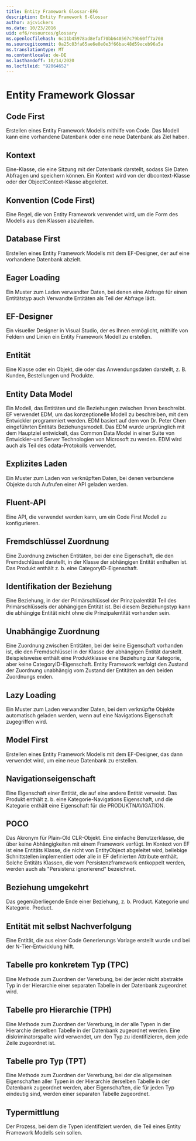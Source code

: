 ```yaml
---
title: Entity Framework Glossar-EF6
description: Entity Framework 6-Glossar
author: ajcvickers
ms.date: 10/23/2016
uid: ef6/resources/glossary
ms.openlocfilehash: 6c11b45978ad8efaf70bb640567c79b60ff7a708
ms.sourcegitcommit: 0a25c03fa65ae6e0e0e3f66bac48d59eceb96a5a
ms.translationtype: MT
ms.contentlocale: de-DE
ms.lasthandoff: 10/14/2020
ms.locfileid: "92064652"
---
```

# <a name="entity-framework-glossary"></a>Entity Framework Glossar
## <a name="code-first"></a>Code First
Erstellen eines Entity Framework Modells mithilfe von Code. Das Modell kann eine vorhandene Datenbank oder eine neue Datenbank als Ziel haben.

## <a name="context"></a>Kontext
Eine-Klasse, die eine Sitzung mit der Datenbank darstellt, sodass Sie Daten Abfragen und speichern können. Ein Kontext wird von der dbcontext-Klasse oder der ObjectContext-Klasse abgeleitet.

## <a name="convention-code-first"></a>Konvention (Code First)
Eine Regel, die von Entity Framework verwendet wird, um die Form des Modells aus den Klassen abzuleiten.

## <a name="database-first"></a>Database First
Erstellen eines Entity Framework Modells mit dem EF-Designer, der auf eine vorhandene Datenbank abzielt.

## <a name="eager-loading"></a>Eager Loading
Ein Muster zum Laden verwandter Daten, bei denen eine Abfrage für einen Entitätstyp auch Verwandte Entitäten als Teil der Abfrage lädt.

## <a name="ef-designer"></a>EF-Designer
Ein visueller Designer in Visual Studio, der es Ihnen ermöglicht, mithilfe von Feldern und Linien ein Entity Framework Modell zu erstellen.

## <a name="entity"></a>Entität
Eine Klasse oder ein Objekt, die oder das Anwendungsdaten darstellt, z. B. Kunden, Bestellungen und Produkte.

## <a name="entity-data-model"></a>Entity Data Model
Ein Modell, das Entitäten und die Beziehungen zwischen Ihnen beschreibt. EF verwendet EDM, um das konzeptionelle Modell zu beschreiben, mit dem Entwickler programmiert werden. EDM basiert auf dem von Dr. Peter Chen eingeführten Entitäts Beziehungsmodell. Das EDM wurde ursprünglich mit dem Hauptziel entwickelt, das Common Data Model in einer Suite von Entwickler-und Server Technologien von Microsoft zu werden. EDM wird auch als Teil des odata-Protokolls verwendet.

## <a name="explicit-loading"></a>Explizites Laden
Ein Muster zum Laden von verknüpften Daten, bei denen verbundene Objekte durch Aufrufen einer API geladen werden.

## <a name="fluent-api"></a>Fluent-API
Eine API, die verwendet werden kann, um ein Code First Modell zu konfigurieren.

## <a name="foreign-key-association"></a>Fremdschlüssel Zuordnung
Eine Zuordnung zwischen Entitäten, bei der eine Eigenschaft, die den Fremdschlüssel darstellt, in der Klasse der abhängigen Entität enthalten ist. Das Produkt enthält z. b. eine CategoryID-Eigenschaft.

## <a name="identifying-relationship"></a>Identifikation der Beziehung
Eine Beziehung, in der der Primärschlüssel der Prinzipalentität Teil des Primärschlüssels der abhängigen Entität ist. Bei diesem Beziehungstyp kann die abhängige Entität nicht ohne die Prinzipalentität vorhanden sein.

## <a name="independent-association"></a>Unabhängige Zuordnung
Eine Zuordnung zwischen Entitäten, bei der keine Eigenschaft vorhanden ist, die den Fremdschlüssel in der Klasse der abhängigen Entität darstellt. Beispielsweise enthält eine Produktklasse eine Beziehung zur Kategorie, aber keine CategoryID-Eigenschaft. Entity Framework verfolgt den Zustand der Zuordnung unabhängig vom Zustand der Entitäten an den beiden Zuordnungs enden.

## <a name="lazy-loading"></a>Lazy Loading
Ein Muster zum Laden verwandter Daten, bei dem verknüpfte Objekte automatisch geladen werden, wenn auf eine Navigations Eigenschaft zugegriffen wird.

## <a name="model-first"></a>Model First
Erstellen eines Entity Framework Modells mit dem EF-Designer, das dann verwendet wird, um eine neue Datenbank zu erstellen.

## <a name="navigation-property"></a>Navigationseigenschaft
Eine Eigenschaft einer Entität, die auf eine andere Entität verweist. Das Produkt enthält z. b. eine Kategorie-Navigations Eigenschaft, und die Kategorie enthält eine Eigenschaft für die PRODUKTNAVIGATION.

## <a name="poco"></a>POCO
Das Akronym für Plain-Old CLR-Objekt. Eine einfache Benutzerklasse, die über keine Abhängigkeiten mit einem Framework verfügt. Im Kontext von EF ist eine Entitäts Klasse, die nicht von EntityObject abgeleitet wird, beliebige Schnittstellen implementiert oder alle in EF definierten Attribute enthält. Solche Entitäts Klassen, die vom Persistenzframework entkoppelt werden, werden auch als "Persistenz ignorierend" bezeichnet.  

## <a name="relationship-inverse"></a>Beziehung umgekehrt
Das gegenüberliegende Ende einer Beziehung, z. b. Product. Kategorie und Kategorie. Product.

## <a name="self-tracking-entity"></a>Entität mit selbst Nachverfolgung
Eine Entität, die aus einer Code Generierungs Vorlage erstellt wurde und bei der N-Tier-Entwicklung hilft.

## <a name="table-per-concrete-type-tpc"></a>Tabelle pro konkretem Typ (TPC)
Eine Methode zum Zuordnen der Vererbung, bei der jeder nicht abstrakte Typ in der Hierarchie einer separaten Tabelle in der Datenbank zugeordnet wird.

## <a name="table-per-hierarchy-tph"></a>Tabelle pro Hierarchie (TPH)
Eine Methode zum Zuordnen der Vererbung, in der alle Typen in der Hierarchie derselben Tabelle in der Datenbank zugeordnet werden. Eine diskriminatorspalte wird verwendet, um den Typ zu identifizieren, dem jede Zeile zugeordnet ist.

## <a name="table-per-type-tpt"></a>Tabelle pro Typ (TPT)
Eine Methode zum Zuordnen der Vererbung, bei der die allgemeinen Eigenschaften aller Typen in der Hierarchie derselben Tabelle in der Datenbank zugeordnet werden, aber Eigenschaften, die für jeden Typ eindeutig sind, werden einer separaten Tabelle zugeordnet.

## <a name="type-discovery"></a>Typermittlung
Der Prozess, bei dem die Typen identifiziert werden, die Teil eines Entity Framework Modells sein sollen.
